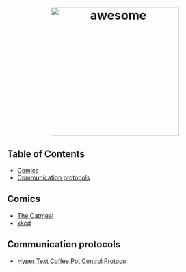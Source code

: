 <h1 align="center">
  <img width="300" src="https://cloud.githubusercontent.com/assets/5860071/11332613/d6906d24-91cf-11e5-87af-d61ccf6dec1c.png" alt="awesome">
</h1>

## Table of Contents

- [Comics](#comics)
- [Communication protocols](#communication-protocols)


## Comics

- [The Oatmeal](http://theoatmeal.com/)
- [xkcd](http://xkcd.com)


## Communication protocols

- [Hyper Text Coffee Pot Control Protocol](https://en.wikipedia.org/wiki/Hyper_Text_Coffee_Pot_Control_Protocol)
